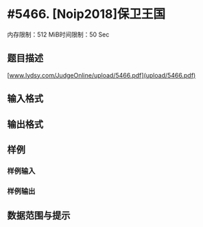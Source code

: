 # #5466. [Noip2018]保卫王国

内存限制：512 MiB时间限制：50 Sec

## 题目描述

 [www.lydsy.com/JudgeOnline/upload/5466.pdf](upload/5466.pdf)

## 输入格式

## 输出格式

## 样例

### 样例输入

### 样例输出

## 数据范围与提示
